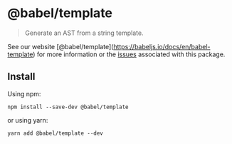 <span class="citation" data-cites="babel/template">@babel/template</span>
=========================================================================

> Generate an AST from a string template.

See our website <span class="citation" data-cites="babel/template">\[@babel/template\]</span>(https://babeljs.io/docs/en/babel-template) for more information or the [issues](https://github.com/babel/babel/issues?utf8=%E2%9C%93&q=is%3Aissue+label%3A%22pkg%3A%20template%22+is%3Aopen) associated with this package.

Install
-------

Using npm:

    npm install --save-dev @babel/template

or using yarn:

    yarn add @babel/template --dev
